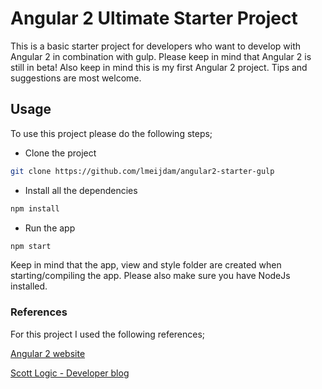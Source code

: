 # Angular 2 Ultimate Starter Project
This is a basic starter project for developers who want to develop with Angular 2 in combination with gulp. Please keep in mind that Angular 2 is still in beta! Also keep in mind this is my first Angular 2 project. Tips and suggestions are most welcome.

## Usage
To use this project please do the following steps;

- Clone the project

```bash
git clone https://github.com/lmeijdam/angular2-starter-gulp
```
- Install all the dependencies

```bash
npm install
```
- Run the app

```bash
npm start
```

Keep in mind that the app, view and style folder are created when starting/compiling the app. Please also make sure you have NodeJs installed.

### References
For this project I used the following references;

[Angular 2 website](https://www.angular.io)

[Scott Logic - Developer blog](http://blog.scottlogic.com/2015/12/24/creating-an-angular-2-build.html)
